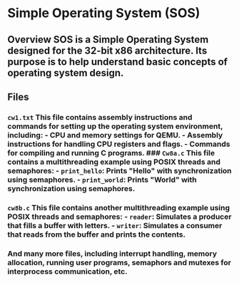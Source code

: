 # Simple Operating System (SOS) 
## Overview SOS is a Simple Operating System designed for the 32-bit x86 architecture. Its purpose is to help understand basic concepts of operating system design. 
## Files 
### `cw1.txt` This file contains assembly instructions and commands for setting up the operating system environment, including: - CPU and memory settings for QEMU. - Assembly instructions for handling CPU registers and flags. - Commands for compiling and running C programs. ### `Cw8a.c` This file contains a multithreading example using POSIX threads and semaphores: - `print_hello`: Prints "Hello" with synchronization using semaphores. - `print_world`: Prints "World" with synchronization using semaphores. 
### `cw8b.c` This file contains another multithreading example using POSIX threads and semaphores: - `reader`: Simulates a producer that fills a buffer with letters. - `writer`: Simulates a consumer that reads from the buffer and prints the contents.
### And many more files, including interrupt handling, memory allocation, running user programs, semaphors and mutexes for interprocess communication, etc.
